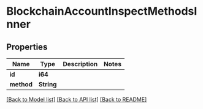 # BlockchainAccountInspectMethodsInner

## Properties

Name | Type | Description | Notes
------------ | ------------- | ------------- | -------------
**id** | **i64** |  | 
**method** | **String** |  | 

[[Back to Model list]](../README.md#documentation-for-models) [[Back to API list]](../README.md#documentation-for-api-endpoints) [[Back to README]](../README.md)



